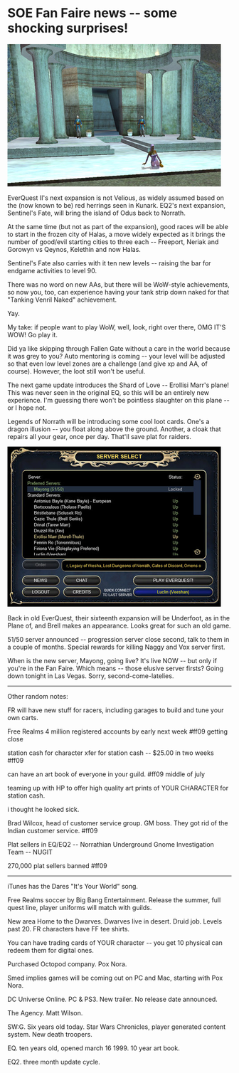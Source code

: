 # SOE Fan Faire news -- some shocking surprises!

![This ain't Thurgadin, folks.](../uploads/2009/06/eqgame-2009-06-27-00-20-08-67.jpg "This ain't Thurgadin, folks.")

EverQuest II's next expansion is not Velious, as widely assumed based on the (now known to be) red herrings seen in Kunark. EQ2's next expansion, Sentinel's Fate, will bring the island of Odus back to Norrath.

At the same time (but not as part of the expansion), good races will be able to start in the frozen city of Halas, a move widely expected as it brings the number of good/evil starting cities to three each -- Freeport, Neriak and Gorowyn vs Qeynos, Kelethin and now Halas.

Sentinel's Fate also carries with it ten new levels -- raising the bar for endgame activities to level 90.

There was no word on new AAs, but there will be WoW-style achievements, so now you, too, can experience having your tank strip down naked for that "Tanking Venril Naked" achievement.

Yay.

My take: if people want to play WoW, well, look, right over there, OMG IT'S WOW! Go play it.

Did ya like skipping through Fallen Gate without a care in the world because it was grey to you? Auto mentoring is coming -- your level will be adjusted so that even low level zones are a challenge (and give xp and AA, of course). However, the loot still won't be useful.

The next game update introduces the Shard of Love -- Erollisi Marr's plane! This was never seen in the original EQ, so this will be an entirely new experience. I'm guessing there won't be pointless slaughter on this plane -- or I hope not.

Legends of Norrath will be introducing some cool loot cards. One's a dragon illusion -- you float along above the ground. Another, a cloak that repairs all your gear, once per day. That'll save plat for raiders.

![eqgame 2009-06-26 23-31-52-51](../uploads/2009/06/eqgame-2009-06-26-23-31-52-51.jpg "eqgame 2009-06-26 23-31-52-51")

Back in old EverQuest, their sixteenth expansion will be Underfoot, as in the Plane of, and Brell makes an appearance. Looks great for such an old game.

51/50 server announced -- progression server close second, talk to them in a couple of months. Special rewards for killing Naggy and Vox server first.

When is the new server, Mayong, going live? It's live NOW -- but only if you're in the Fan Faire. Which means -- those elusive server firsts? Going down tonight in Las Vegas. Sorry, second-come-latelies.

---

Other random notes:

FR will have new stuff for racers, including garages to build and tune your own carts.

Free Realms 4 million registered accounts by early next week #ff09 getting close

station cash for character xfer for station cash -- $25.00 in two weeks #ff09

can have an art book of everyone in your guild. #ff09 middle of july

teaming up with HP to offer high quality art prints of YOUR CHARACTER for station cash.

i thought he looked sick.

Brad Wilcox, head of customer service group. GM boss. They got rid of the Indian customer service. #ff09

Plat sellers in EQ/EQ2 -- Norrathian Underground Gnome Investigation Team -- NUGIT

270,000 plat sellers banned #ff09


---

iTunes has the Dares "It's Your World" song.

Free Realms soccer by Big Bang Entertainment. Release the summer, full quest line, player uniforms will match with guilds.

New area Home to the Dwarves. Dwarves live in desert. Druid job. Levels past 20. FR characters have FF tee shirts.

You can have trading cards of YOUR character -- you get 10 physical can redeem them for digital ones.

Purchased Octopod company. Pox Nora. 

Smed implies games will be coming out on PC and Mac, starting with Pox Nora.

DC Universe Online. PC & PS3. New trailer. No release date announced.

The Agency. Matt Wilson. 

SW:G. Six years old today. Star Wars Chronicles, player generated content system. New death troopers.

EQ. ten years old, opened march 16 1999. 10 year art book. 

EQ2. three month update cycle. 

